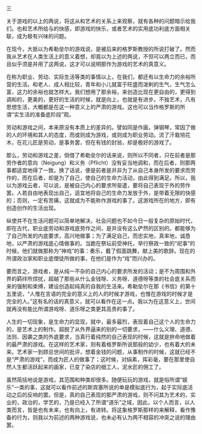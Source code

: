 三

  

关于游戏的以上的两说，将这从和艺术的关系上来观察，就有各种的问题暗示给我们。也和艺术所给与的快感，即游戏的快乐，或者艺术的实用底功利底方面相关联，成为极有兴味的问题。

在现今，大抵以为希勒垒尔的游戏说，是被后来的格罗斯教授的所说打破了。然而我从艺术在人类生活上的意义着想，却竟以为上述的两说，不但可以两立而已，而且似乎须是并用了这两说，这才可以说明那作为游戏的艺术的真意义。

在称为职业、劳动、实际生活等类的事情以上，在我们，都还有以生命力的余裕所营的生活。和老人、成人相比较，青年和小儿就富于旺盛而泼剌的生气，生气怎么富，这力的余裕也就怎样大。我们想用了那余裕，来创造比现在更自由的，更得到调和的，更美的，更好的生活的时候，就是向上，也就是有进步。不独艺术，凡有思想生活，大概都是在这一种意义上的严肃的游戏。这也可以当作格罗斯的所谓“实生活的准备底阶段”观。

劳动和游戏之间，本来原没有本质上的差异的。譬如同是作画，弹钢琴，常因了做的人的环境和其人的态度，而或则成为游戏，或则成为职业劳动。流了汗栽培花木，在花儿匠是劳动，是事务罢，但在有钱的封翁，却是极好的游戏了。

那么，劳动和游戏之差，倘借了希勒垒尔的话来说，则所以不同者，只在前者是那劳作者的意向（Neigung）和义务（Pflicht）没有妥当地调和，而在后者，则那两事都适宜地得了一致。换了话说，便是前者是并非为了从自己本身所发的要求而劳作的，而在后者，却是为了自己，使自己的生命力活动，由此得到满足。所以，我以为游戏云者，可以说，是被自己内心的要求所驱遣，要将自己表现于外的劳作罢。人若自由地表现出自己，适宜地将自己的生命力发放于外，是带着无限的快感的；否则，一定有苦痛，这就成为不能称作游戏的事了。这游戏所在的地方，即有创造创作的生活出现。

纵使并不在生活问题可以简单地解决，社会问题也不如今日一般复杂的原始时代，即在古代，职业底劳动和游戏底劳作之间，是并没有这么俨然的区别的。都能够为了自己所发的内底要求，高兴地做事；为了满足自己，而忠实地，真率地，诚恳地，以严肃的游戏底心情做事的。当跪在祭坛前受神托，举行祭政一致的“祀事”的时候，他们就做那称为“神戏”的事：奏乐，戴了假面跳舞，献上美的歌辞。现在的所谓政治家和职业底僧徒所做的事，在他们是作为“戏”而兴办的。

要而言之，游戏者，是从纯一不杂的自己内心的要求所发的活动；是不为周围和外界的羁绊所烦扰，超越了那些从什么金钱呀、义务呀、道德呀等类的社会底关系而来的强制和束缚，建设创造起纯真的自我的生活来。希勒垒尔在那《书信》的第十五里说，“人惟在言语的完全的意义上的人的时候才游戏，也惟在游戏的时候才是完全的人。”这有名的话的真意义，就可以看作在这一点。我以为在这意义上，世间就再没有能比所谓游戏呀、道乐呀之类更其高贵的事了。

人生的一切现象，是生命力的显现，就中，最多最烈，表现着自己这个人的生命力的，是艺术上的制作。超脱了从外界逼来的别的一切要求，——什么义理、道德、法则、因袭之类的外底要求，当真行着纯然的自己表现的时候，这就是拚命地做着的最严肃的游戏。在这样的艺术家，则有着格罗斯所说那般的幼少，也有着大的未来。艺术家一到顾忌世间的批评，想着金钱的问题，从事制作的时候，这就已经不是“严肃的游戏”，而成为匠人的做事了；这时候，对绢素，挥彩毫，要在那里使自然人生都活跃起来的画家，已变了染店的细工人，泥水匠的佣工了。

虽然简括地说是游戏，其范围和种类却很多。随便玩玩的游戏，就是俗所谓“娱乐”一类的事，这就可以看作前述的斯宾塞所说的单是模拟底行为，起于实际底活动之后的反响的罢。但是，真的自己表现的那严肃的游戏，则不问其为艺术的，实业的，政治的，学艺的，乃是已经入了所谓“道乐”之域，因此，以个人而言，以人类而言，皆是也有未来，也有向上，有进转。将这象格罗斯那样的来解释，看作豫备的行为，则我以为前述的两种游戏说，也未必有认为两不相容的冲突之说的理由罢。